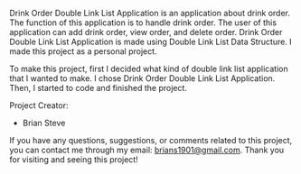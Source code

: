 Drink Order Double Link List Application is an application about drink order. The function of this application is to handle drink order. The user of this application can add drink order, view order, and delete order. Drink Order Double Link List Application is made using Double Link List Data Structure. I made this project as a personal project.

To make this project, first I decided what kind of double link list application that I wanted to make. I chose Drink Order Double Link List Application. Then, I started to code and finished the project.

Project Creator:
- Brian Steve

If you have any questions, suggestions, or comments related to this project, you can contact me through my email: brians1901@gmail.com. Thank you for visiting and seeing this project!
